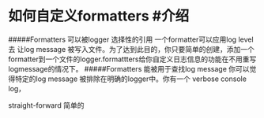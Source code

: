 如何自定义formatters
#介绍
====
#####Formatters 可以被logger 选择性的引用
一个formatter可以应用log level 去 让log message 被写入文件。为了达到此目的，你只要简单的创建，添加一个formatter到一个文件的logger.formattters给你自定义日志信息的功能在不用重写logmessage的情况下。
#####Formatters 能被用于查找log message
你可以觉得特定的log message 被排除在明确的logger中。你有一个 verbose console log，


straight-forward 简单的